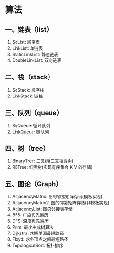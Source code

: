 # 算法

## 一、链表（list）
1. SqList: 顺序表
2. LinkList: 单链表
3. StaticLinkList: 静态链表
4. DoubleLinkList: 双向链表 

## 二、栈（stack）
1. SqStack: 顺序栈
2. LinkStack: 链栈

## 三、队列（queue）
1. SqQueue: 循环队列
2. LinkQueue: 链队列

## 四、树（tree）
1. BinaryTree: 二叉树(二叉搜索树)
2. RBTree: 红黑树(实现有序集合 K-V 的存储)

## 五、图论（Graph）
1. AdjacencyMatrix: 图的邻接矩阵存储(模板实现)
2. AdjacencyMatrix2: 图的邻接矩阵存储(非模板实现)
3. AdjacencyList: 图的邻接表存储
4. BFS: 广度优先遍历
5. DFS: 深度优先遍历
6. Prim: 最小生成树算法
7. Dijkstra: 求解单源最短路径
8. Floyd: 求各顶点之间最短路径
9. TopologicalSort: 拓扑排序